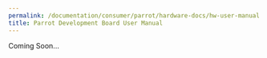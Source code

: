 ```yaml
---
permalink: /documentation/consumer/parrot/hardware-docs/hw-user-manual.md.html
title: Parrot Development Board User Manual
---
```


Coming Soon...

